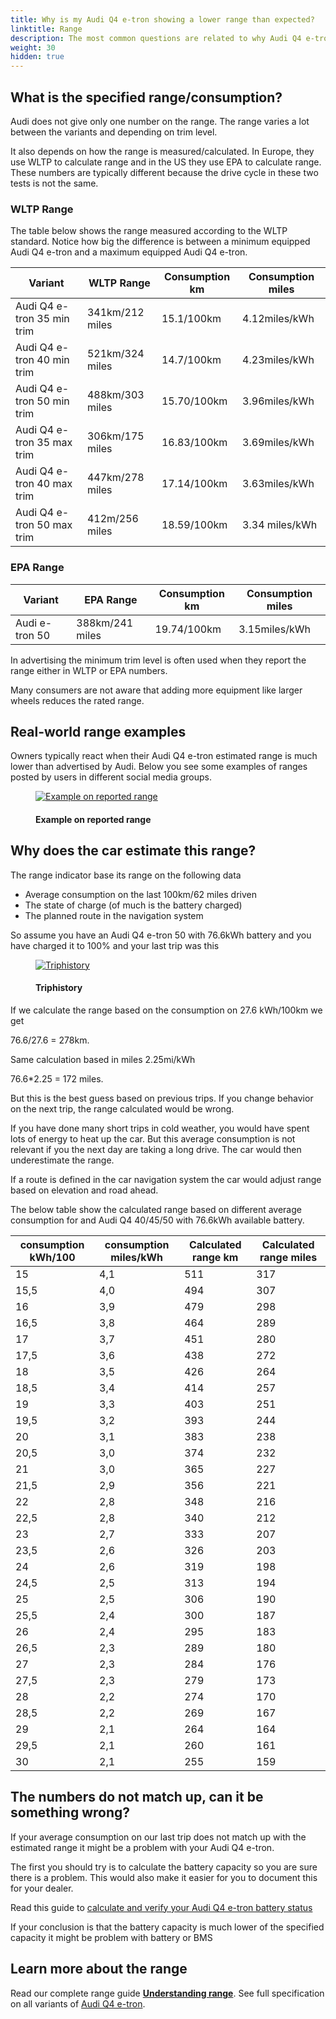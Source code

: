 ```yaml
---
title: Why is my Audi Q4 e-tron showing a lower range than expected?
linktitle: Range
description: The most common questions are related to why Audi Q4 e-tron owners experience that the car shows a lower expected range than specified.
weight: 30
hidden: true
---
```

<!-- markdownlint-disable MD033 -->
## What is the specified range/consumption?

Audi does not give only one number on the range. The range varies a lot between the variants and depending on trim level.

It also depends on how the range is measured/calculated. In Europe, they use WLTP to calculate range and in the US they use EPA to calculate range.
These numbers are typically different because the drive cycle in these two tests is not the same.

### WLTP Range

The table below shows the range measured according to the WLTP standard. Notice how big the difference is between a minimum equipped Audi Q4 e-tron and a maximum equipped Audi Q4 e-tron.

| Variant | WLTP Range | Consumption km | Consumption miles |
|-------|-----------|-----------|------|
| Audi Q4 e-tron 35 min trim |  341km/212 miles | 15.1/100km | 4.12miles/kWh |
| Audi Q4 e-tron 40 min trim |  521km/324 miles | 14.7/100km | 4.23miles/kWh |
| Audi Q4 e-tron 50 min trim |  488km/303 miles | 15.70/100km | 3.96miles/kWh |
| Audi Q4 e-tron 35 max trim |  306km/175 miles | 16.83/100km | 3.69miles/kWh |
| Audi Q4 e-tron 40 max trim |  447km/278 miles | 17.14/100km | 3.63miles/kWh |
| Audi Q4 e-tron 50 max trim |  412m/256 miles | 18.59/100km | 3.34 miles/kWh |

### EPA Range

| Variant | EPA Range | Consumption km | Consumption miles |
|-------|-----------|-----------|------|
| Audi e-tron 50 |  388km/241 miles | 19.74/100km | 3.15miles/kWh |

In advertising the minimum trim level is often used when they report the range either in WLTP or EPA numbers.

Many consumers are not aware that adding more equipment like larger wheels reduces the rated range.

## Real-world range examples

Owners typically react when their Audi Q4 e-tron estimated range is much lower than advertised by Audi.
Below you see some examples of ranges posted by users in different social media groups.

<figure>
    <a href="https://media.electrichasgoneaudi.net/multimedia/models/q4-e-tron/knowledgeexchange/faq/lowrange/lowrangeexample.jpg">
        <img src="https://media.electrichasgoneaudi.net/multimedia/models/q4-e-tron/knowledgeexchange/faq/lowrange/lowrangeexamples.jpg"
        alt="Example on reported range" title="Example on reported range">
    </a>
    <figcaption><h4>Example on reported range</h4></figcaption>
</figure>

## Why does the car estimate this range?

The range indicator base its range on the following data

- Average consumption on the last 100km/62 miles driven
- The state of charge (of much is the battery charged)
- The planned route in the navigation system

So assume you have an Audi Q4 e-tron 50 with 76.6kWh battery and you have charged it to 100% and your last trip was this

<figure>
    <a href="https://media.electrichasgoneaudi.net/multimedia/models/q4-e-tron/knowledgeexchange/faq/lowrange/triphistory.jpg">
        <img src="https://media.electrichasgoneaudi.net/multimedia/models/q4-e-tron/knowledgeexchange/faq/lowrange/triphistory.jpg"
        alt="Triphistory" title="Triphistory">
    </a>
    <figcaption><h4>Triphistory</h4></figcaption>
</figure>

If we calculate the range based on the consumption on 27.6 kWh/100km we get

76.6/27.6 = 278km.

Same calculation based in miles 2.25mi/kWh

76.6*2.25 = 172 miles.

But this is the best guess based on previous trips. If you change behavior on the next trip, the range calculated would be wrong.

If you have done many short trips in cold weather, you would have spent lots of energy to heat up the car. But this average consumption is not relevant if you the next day are taking a long drive. The car would then underestimate the range.

If a route is defined in the car navigation system the car would adjust range based on elevation and road ahead.

The below table show the calculated range based on different average consumption for and Audi Q4 40/45/50 with 76.6kWh available battery.

|consumption kWh/100|consumption miles/kWh|Calculated range km|Calculated range miles|
|---|---|--|---------|
|15|4,1|511|317
|15,5 |4,0|494|307|
|16|3,9|479|298|
|16,5|3,8|464|289|
|17|3,7|451|280|
|17,5|3,6|438|272|
|18|3,5|426|264|
|18,5|3,4|414|257|
|19|3,3|403|251|
|19,5|3,2|393|244|
|20|3,1|383|238|
|20,5|3,0|374|232|
|21|3,0|365|227|
|21,5|2,9|356|221|
|22|2,8|348|216|
|22,5|2,8|340|212|
|23|2,7|333|207|
|23,5|2,6|326|203|
|24|2,6|319|198|
|24,5|2,5|313|194|
|25|2,5|306|190|
|25,5|2,4|300|187|
|26|2,4|295|183|
|26,5|2,3|289|180|
|27 |2,3|284|176|
|27,5|2,3|279|173|
|28 |2,2|274|170|
|28,5|2,2|269|167|
|29 |2,1|264|164|
|29,5|2,1|260|161|
|30 |2,1|255|159|

## The numbers do not match up, can it be something wrong?

If your average consumption on our last trip does not match up with the estimated range it might be a problem with your Audi Q4 e-tron.

The first you should try is to calculate the battery capacity so you are sure there is a problem. This would also make it easier for you to document this for your dealer.

Read this guide to [calculate and verify your Audi Q4 e-tron battery status](../../../../../guides/checkingbatteryhealth/)

If your conclusion is that the battery capacity is much lower of the specified capacity it might be problem with battery or BMS

## Learn more about the range

Read our complete range guide **[Understanding range](../../../../../guides/understandingrange/)**.
See full specification on all variants of [Audi Q4 e-tron](../../../specifications).
